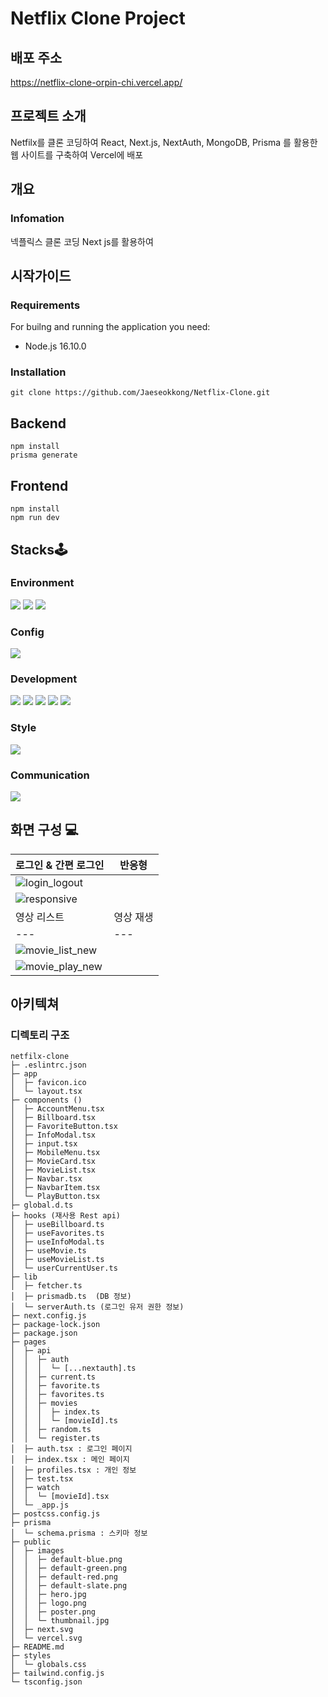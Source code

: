 # Netflix Clone Project
## 배포 주소
https://netflix-clone-orpin-chi.vercel.app/

## 프로젝트 소개
Netfilx를 클론 코딩하여
React, Next.js, NextAuth, MongoDB, Prisma
를 활용한 웹 사이트를 구축하여 Vercel에 배포

## 개요
### Infomation
넥플릭스 클론 코딩
Next js를 활용하여 

## 시작가이드
### Requirements
For builng and running the application you need:
 - Node.js 16.10.0

### Installation
```
git clone https://github.com/Jaeseokkong/Netflix-Clone.git
```

## Backend
```
npm install
prisma generate
```

## Frontend
```
npm install
npm run dev
```

## Stacks🕹
### Environment
<img src="https://img.shields.io/badge/VisualStudioCode-007ACC?style=for-the-badge&logo=Visual Studio Code&logoColor=white"/> <img src="https://img.shields.io/badge/git-F05032?style=for-the-badge&logo=Git&logoColor=white"/> <img src="https://img.shields.io/badge/GitHub-181717?style=for-the-badge&logo=GitHub&logoColor=white"/>

### Config
<img src="https://img.shields.io/badge/npm-CB3837?style=for-the-badge&logo=npm&logoColor=white"/>

### Development
<img src="https://img.shields.io/badge/javascript-F7DF1E?style=for-the-badge&logo=javascript&logoColor=white"/> <img src="https://img.shields.io/badge/typescript-3178C6?style=for-the-badge&logo=typescript&logoColor=white"/> <img src="https://img.shields.io/badge/node.js-339933?style=for-the-badge&logo=node.js&logoColor=white"/> <img src="https://img.shields.io/badge/mongodb-47A248?style=for-the-badge&logo=mongodb&logoColor=white"/> <img src="https://img.shields.io/badge/next.js-000000?style=for-the-badge&logo=nextdotjs&logoColor=white"/> 

### Style
<img src="https://img.shields.io/badge/tailwindcss-06B6D4?style=for-the-badge&logo=tailwindcss&logoColor=white"/> 


### Communication
<img src="https://img.shields.io/badge/notion-000000?style=for-the-badge&logo=notion&logoColor=white"/>

## 화면 구성 💻
|로그인 & 간편 로그인|반응형|
|---|---|
|![login_logout](https://github.com/Jaeseokkong/Netflix-Clone/assets/115916829/b95791dc-3629-4e0c-a7a1-c4e5a0d2233c)
|![responsive](https://github.com/Jaeseokkong/Netflix-Clone/assets/115916829/47da9216-6768-4e6c-9246-21480213c6c8)|
|영상 리스트|영상 재생|
|---|---|
|![movie_list_new](https://github.com/Jaeseokkong/Netflix-Clone/assets/115916829/4e12bc30-e701-47c0-82b5-9e60761f8507)
|![movie_play_new](https://github.com/Jaeseokkong/Netflix-Clone/assets/115916829/335c3453-6b71-4bfd-ba70-45cc9bf3cd24)|


## 아키텍쳐
### 디렉토리 구조

```
netfilx-clone
├─ .eslintrc.json
├─ app
│  ├─ favicon.ico
│  └─ layout.tsx
├─ components ()
│  ├─ AccountMenu.tsx
│  ├─ Billboard.tsx
│  ├─ FavoriteButton.tsx
│  ├─ InfoModal.tsx
│  ├─ input.tsx
│  ├─ MobileMenu.tsx
│  ├─ MovieCard.tsx
│  ├─ MovieList.tsx
│  ├─ Navbar.tsx
│  ├─ NavbarItem.tsx
│  └─ PlayButton.tsx
├─ global.d.ts
├─ hooks (재사용 Rest api)
│  ├─ useBillboard.ts 
│  ├─ useFavorites.ts
│  ├─ useInfoModal.ts
│  ├─ useMovie.ts
│  ├─ useMovieList.ts
│  └─ userCurrentUser.ts
├─ lib
│  ├─ fetcher.ts
│  ├─ prismadb.ts  (DB 정보)
│  └─ serverAuth.ts (로그인 유저 권한 정보)
├─ next.config.js
├─ package-lock.json
├─ package.json
├─ pages
│  ├─ api
│  │  ├─ auth
│  │  │  └─ [...nextauth].ts 
│  │  ├─ current.ts
│  │  ├─ favorite.ts
│  │  ├─ favorites.ts
│  │  ├─ movies
│  │  │  ├─ index.ts
│  │  │  └─ [movieId].ts
│  │  ├─ random.ts
│  │  └─ register.ts
│  ├─ auth.tsx : 로그인 페이지
│  ├─ index.tsx : 메인 페이지
│  ├─ profiles.tsx : 개인 정보
│  ├─ test.tsx
│  ├─ watch
│  │  └─ [movieId].tsx
│  └─ _app.js
├─ postcss.config.js
├─ prisma
│  └─ schema.prisma : 스키마 정보
├─ public
│  ├─ images
│  │  ├─ default-blue.png
│  │  ├─ default-green.png
│  │  ├─ default-red.png
│  │  ├─ default-slate.png
│  │  ├─ hero.jpg
│  │  ├─ logo.png
│  │  ├─ poster.png
│  │  └─ thumbnail.jpg
│  ├─ next.svg
│  └─ vercel.svg
├─ README.md
├─ styles
│  └─ globals.css
├─ tailwind.config.js
└─ tsconfig.json

```
